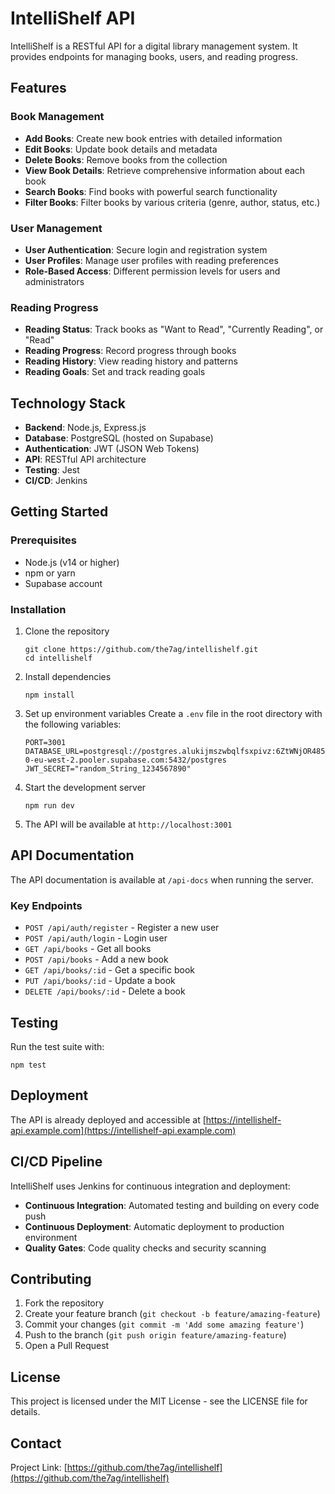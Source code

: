 # IntelliShelf API

IntelliShelf is a RESTful API for a digital library management system. It provides endpoints for managing books, users, and reading progress.

## Features

### Book Management
- **Add Books**: Create new book entries with detailed information
- **Edit Books**: Update book details and metadata
- **Delete Books**: Remove books from the collection
- **View Book Details**: Retrieve comprehensive information about each book
- **Search Books**: Find books with powerful search functionality
- **Filter Books**: Filter books by various criteria (genre, author, status, etc.)

### User Management
- **User Authentication**: Secure login and registration system
- **User Profiles**: Manage user profiles with reading preferences
- **Role-Based Access**: Different permission levels for users and administrators

### Reading Progress
- **Reading Status**: Track books as "Want to Read", "Currently Reading", or "Read"
- **Reading Progress**: Record progress through books
- **Reading History**: View reading history and patterns
- **Reading Goals**: Set and track reading goals

## Technology Stack

- **Backend**: Node.js, Express.js
- **Database**: PostgreSQL (hosted on Supabase)
- **Authentication**: JWT (JSON Web Tokens)
- **API**: RESTful API architecture
- **Testing**: Jest
- **CI/CD**: Jenkins

## Getting Started

### Prerequisites

- Node.js (v14 or higher)
- npm or yarn
- Supabase account

### Installation

1. Clone the repository
   ```
   git clone https://github.com/the7ag/intellishelf.git
   cd intellishelf
   ```

2. Install dependencies
   ```
   npm install
   ```

3. Set up environment variables
   Create a `.env` file in the root directory with the following variables:
   ```
   PORT=3001
   DATABASE_URL=postgresql://postgres.alukijmszwbqlfsxpivz:6ZtWNjOR485J6j9R@aws-0-eu-west-2.pooler.supabase.com:5432/postgres
   JWT_SECRET="random_String_1234567890"
   ```

4. Start the development server
   ```
   npm run dev
   ```

5. The API will be available at `http://localhost:3001`

## API Documentation

The API documentation is available at `/api-docs` when running the server.

### Key Endpoints

- `POST /api/auth/register` - Register a new user
- `POST /api/auth/login` - Login user
- `GET /api/books` - Get all books
- `POST /api/books` - Add a new book
- `GET /api/books/:id` - Get a specific book
- `PUT /api/books/:id` - Update a book
- `DELETE /api/books/:id` - Delete a book

## Testing

Run the test suite with:

```
npm test
```

## Deployment

The API is already deployed and accessible at [https://intellishelf-api.example.com](https://intellishelf-api.example.com)

## CI/CD Pipeline

IntelliShelf uses Jenkins for continuous integration and deployment:

- **Continuous Integration**: Automated testing and building on every code push
- **Continuous Deployment**: Automatic deployment to production environment
- **Quality Gates**: Code quality checks and security scanning

## Contributing

1. Fork the repository
2. Create your feature branch (`git checkout -b feature/amazing-feature`)
3. Commit your changes (`git commit -m 'Add some amazing feature'`)
4. Push to the branch (`git push origin feature/amazing-feature`)
5. Open a Pull Request

## License

This project is licensed under the MIT License - see the LICENSE file for details.

## Contact

Project Link: [https://github.com/the7ag/intellishelf](https://github.com/the7ag/intellishelf) 
